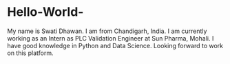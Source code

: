 # Hello-World-
My name is Swati Dhawan. I am from Chandigarh, India. I am currently working as an Intern as  PLC Validation Engineer at Sun Pharma, Mohali. I have good knowledge in Python and Data Science. Looking forward to work on this platform. 
